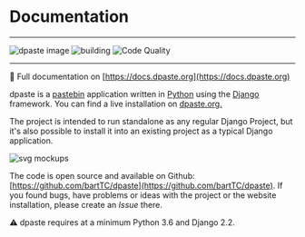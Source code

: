 # Documentation
---
![dpaste image](https://img.shields.io/pypi/v/dpaste.svg)
![building](https://travis-ci.org/bartTC/dpaste.svg?branch=master)
![Code Quality](https://api.codacy.com/project/badge/Grade/185cfbe9b4b447e59a40f816c4a5ebf4)

----

📖 Full documentation on [https://docs.dpaste.org](https://docs.dpaste.org)

dpaste is a [pastebin](https://en.wikipedia.org/wiki/Pastebin) application written in [Python](https://www.python.org/) using the [Django](https://www.djangoproject.com/) framework. You can find a live installation on [dpaste.org.](https://dpaste.org)

The project is intended to run standalone as any regular Django Project, but it's also possible to install it into an existing project as a typical Django application.

![svg mockups](https://cdn.darrennathanael.com/assets/dpaste/dpaste.png)

The code is open source and available on Github: [https://github.com/bartTC/dpaste](https://github.com/bartTC/dpaste). If you found bugs, have problems or ideas with the project or the website installation, please create an *Issue* there.

⚠️ dpaste requires at a minimum Python 3.6 and Django 2.2.

